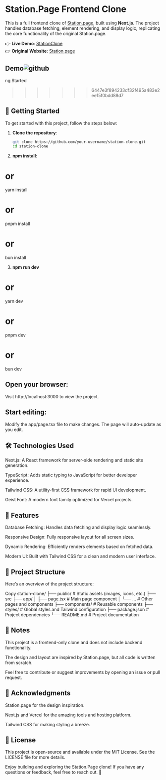 # Station.Page Frontend Clone

This is a full frontend clone of [Station.page](https://station.page/), built using **Next.js**. The project handles database fetching, element rendering, and display logic, replicating the core functionality of the original Station.page.

👉 **Live Demo**: [StationClone](https://station-gray.vercel.app/)  
👉 **Original Website**: [Station.page](https://station.page/)

## Demo![github](https://github.com/user-attachments/assets/53d7f636-56bd-4252-ad7b-373244d70287)

ng Started

> > > > > > > 6447e3f894233df32f495a483e2ee15f0bdd88d7

## 🚀 Getting Started

To get started with this project, follow the steps below:

1. **Clone the repository**:

   ```bash
   git clone https://github.com/your-username/station-clone.git
   cd station-clone
   ```

2. **npm install**:

# or

yarn install

# or

pnpm install

# or

bun install

3. **npm run dev**

# or

yarn dev

# or

pnpm dev

# or

bun dev

## Open your browser:

Visit http://localhost:3000 to view the project.

## Start editing:

Modify the app/page.tsx file to make changes. The page will auto-update as you edit.

## 🛠️ Technologies Used

Next.js: A React framework for server-side rendering and static site generation.

TypeScript: Adds static typing to JavaScript for better developer experience.

Tailwind CSS: A utility-first CSS framework for rapid UI development.

Geist Font: A modern font family optimized for Vercel projects.

## 🎯 Features

Database Fetching: Handles data fetching and display logic seamlessly.

Responsive Design: Fully responsive layout for all screen sizes.

Dynamic Rendering: Efficiently renders elements based on fetched data.

Modern UI: Built with Tailwind CSS for a clean and modern user interface.

## 📂 Project Structure

Here’s an overview of the project structure:

Copy
station-clone/
├── public/ # Static assets (images, icons, etc.)
├── src
├── app/
│ ├── page.tsx # Main page component
│ └── ... # Other pages and components
├── components/ # Reusable components
├── styles/ # Global styles and Tailwind configuration
├── package.json # Project dependencies
└── README.md # Project documentation

## 📝 Notes

This project is a frontend-only clone and does not include backend functionality.

The design and layout are inspired by Station.page, but all code is written from scratch.

Feel free to contribute or suggest improvements by opening an issue or pull request.

## 🙏 Acknowledgments

Station.page for the design inspiration.

Next.js and Vercel for the amazing tools and hosting platform.

Tailwind CSS for making styling a breeze.

## 📄 License

This project is open-source and available under the MIT License. See the LICENSE file for more details.

Enjoy building and exploring the Station.Page clone! If you have any questions or feedback, feel free to reach out. 🚀
